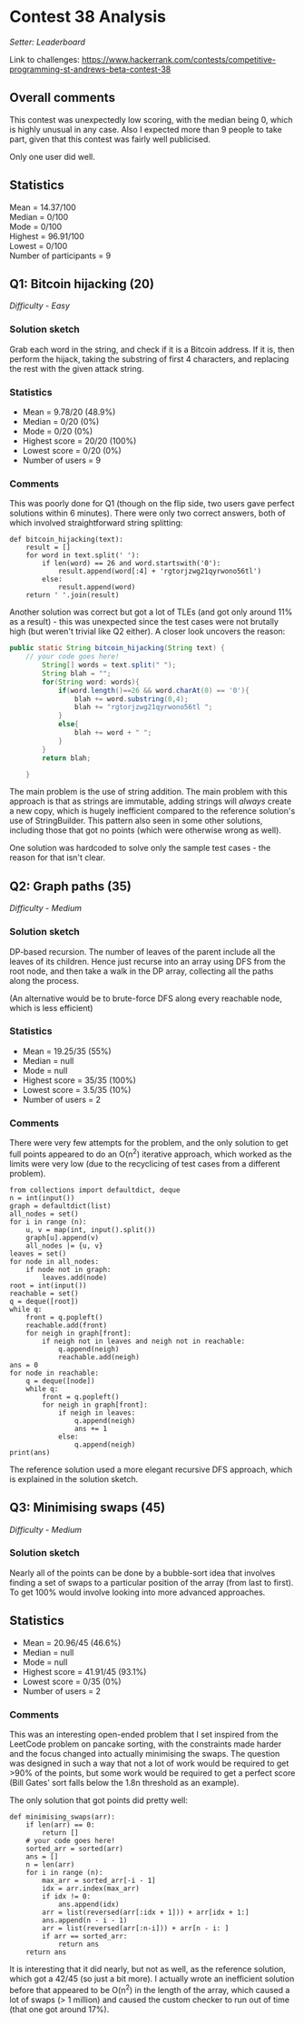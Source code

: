 # Contest 38 Analysis

*Setter: Leaderboard*

Link to challenges: https://www.hackerrank.com/contests/competitive-programming-st-andrews-beta-contest-38

## Overall comments

This contest was unexpectedly low scoring, with the median being 0, which is highly unusual in any case. Also I expected more than 9 people to take part, given that this contest was fairly well publicised.

Only one user did well.

## Statistics

Mean = 14.37/100 <br>
Median = 0/100 <br>
Mode = 0/100 <br>
Highest = 96.91/100 <br>
Lowest = 0/100 <br>
Number of participants = 9

## Q1: Bitcoin hijacking (20)

*Difficulty - Easy*

### Solution sketch

Grab each word in the string, and check if it is a Bitcoin address. If it is, then perform the hijack, taking the substring of first 4 characters, and replacing the rest with the given attack string. 

### Statistics

* Mean = 9.78/20 (48.9%)
* Median = 0/20 (0%)
* Mode = 0/20 (0%)
* Highest score = 20/20 (100%)
* Lowest score = 0/20 (0%)
* Number of users = 9

### Comments

This was poorly done for Q1 (though on the flip side, two users gave perfect solutions within 6 minutes). There were only two correct answers, both of which involved straightforward string splitting:

```python3
def bitcoin_hijacking(text):
    result = []
    for word in text.split(' '):
        if len(word) == 26 and word.startswith('0'):
            result.append(word[:4] + 'rgtorjzwg21qyrwono56tl')
        else:
            result.append(word)
    return ' '.join(result)
```

Another solution was correct but got a lot of TLEs (and got only around 11% as a result) - this was unexpected since the test cases were not brutally high (but weren't trivial like Q2 either). A closer look uncovers the reason:

```java
public static String bitcoin_hijacking(String text) {
    // your code goes here!
        String[] words = text.split(" ");
        String blah = "";
        for(String word: words){
            if(word.length()==26 && word.charAt(0) == '0'){
                blah += word.substring(0,4);
                blah += "rgtorjzwg21qyrwono56tl ";
            }
            else{
                blah += word + " ";
            }
        }
        return blah;

    }
```

The main problem is the use of string addition. The main problem with this approach is that as strings are immutable, adding strings will *always* create a new copy, which is hugely inefficient compared to the reference solution's use of StringBuilder. This pattern also seen in some other solutions, including those that got no points (which were otherwise wrong as well).

One solution was hardcoded to solve only the sample test cases - the reason for that isn't clear.

## Q2: Graph paths (35)

*Difficulty - Medium*

### Solution sketch

DP-based recursion. The number of leaves of the parent include all the leaves of its children. Hence just recurse into an array using DFS from the root node, and then take a walk in the DP array, collecting all the paths along the process.

(An alternative would be to brute-force DFS along every reachable node, which is less efficient)

### Statistics

* Mean = 19.25/35 (55%)
* Median = null
* Mode = null
* Highest score = 35/35 (100%)
* Lowest score = 3.5/35 (10%)
* Number of users = 2

### Comments

There were very few attempts for the problem, and the only solution to get full points appeared to do an O(n<sup>2</sup>) iterative approach, which worked as the limits were very low (due to the recyclicing of test cases from a different problem).

```python3
from collections import defaultdict, deque
n = int(input())
graph = defaultdict(list)
all_nodes = set()
for i in range (n):
    u, v = map(int, input().split())
    graph[u].append(v)
    all_nodes |= {u, v}
leaves = set()
for node in all_nodes:
    if node not in graph:
        leaves.add(node)
root = int(input())
reachable = set()
q = deque([root])
while q:
    front = q.popleft()
    reachable.add(front)
    for neigh in graph[front]:
        if neigh not in leaves and neigh not in reachable:
            q.append(neigh)
            reachable.add(neigh)
ans = 0
for node in reachable:
    q = deque([node])
    while q:
        front = q.popleft()
        for neigh in graph[front]:
            if neigh in leaves:
                q.append(neigh)
                ans += 1
            else:
                q.append(neigh)
print(ans)
```

The reference solution used a more elegant recursive DFS approach, which is explained in the solution sketch.

## Q3: Minimising swaps (45)

*Difficulty - Medium*

### Solution sketch

Nearly all of the points can be done by a bubble-sort idea that involves finding a set of swaps to a particular position of the array (from last to first). To get 100% would involve looking into more advanced approaches.

## Statistics

* Mean = 20.96/45 (46.6%)
* Median = null
* Mode = null
* Highest score = 41.91/45 (93.1%)
* Lowest score = 0/35 (0%)
* Number of users = 2

### Comments

This was an interesting open-ended problem that I set inspired from the LeetCode problem on pancake sorting, with the constraints made harder and the focus changed into actually minimising the swaps. The question was designed in such a way that not a lot of work would be required to get >90% of the points, but some work would be required to get a perfect score (Bill Gates' sort falls below the 1.8n threshold as an example).

The only solution that got points did pretty well:

```python3
def minimising_swaps(arr):
    if len(arr) == 0:
        return []
    # your code goes here!
    sorted_arr = sorted(arr)
    ans = []
    n = len(arr)
    for i in range (n):
        max_arr = sorted_arr[-i - 1]
        idx = arr.index(max_arr)
        if idx != 0:
            ans.append(idx)
        arr = list(reversed(arr[:idx + 1])) + arr[idx + 1:]
        ans.append(n - i - 1)
        arr = list(reversed(arr[:n-i])) + arr[n - i: ]
        if arr == sorted_arr:
            return ans
    return ans
```

It is interesting that it did nearly, but not as well, as the reference solution, which got a 42/45 (so just a bit more). I actually wrote an inefficient solution before that appeared to be O(n<sup>2</sup>) in the length of the array, which caused a lot of swaps (> 1 million) and caused the custom checker to run out of time (that one got around 17%).
